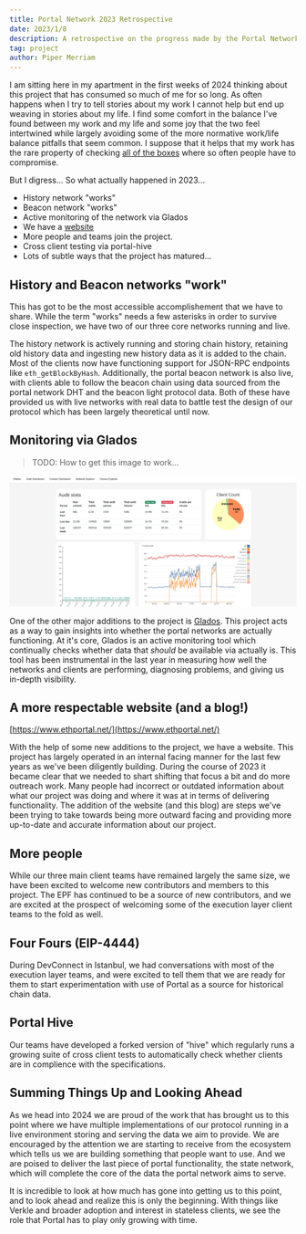 ```yaml
---
title: Portal Network 2023 Retrospective
date: 2023/1/8
description: A retrospective on the progress made by the Portal Network in 2023
tag: project
author: Piper Merriam
---
```


I am sitting here in my apartment in the first weeks of 2024 thinking about
this project that has consumed so much of me for so long. As often happens when
I try to tell stories about my work I cannot help but end up weaving in stories
about my life. I find some comfort in the balance I've found between my work
and my life and some joy that the two feel intertwined while largely avoiding
some of the more normative work/life balance pitfalls that seem common. I
suppose that it helps that my work has the rare property of checking [all of
the boxes](https://positivepsychology.com/ikigai/) where so often people have
to compromise.

But I digress...  So what actually happened in 2023...

* History network "works"
* Beacon network "works"
* Active monitoring of the network via Glados
* We have a [website](https://www.ethportal.net/)
* More people and teams join the project.
* Cross client testing via portal-hive
* Lots of subtle ways that the project has matured...

## History and Beacon networks "work"

This has got to be the most accessible accomplishement that we have to share.
While the term "works" needs a few asterisks in order to survive close
inspection, we have two of our three core networks running and live.

The history network is actively running and storing chain history, retaining
old history data and ingesting new history data as it is added to the chain.
Most of the clients now have functioning support for JSON-RPC endpoints like
`eth_getBlockByHash`. Additionally, the portal beacon network is also live,
with clients able to follow the beacon chain using data sourced from the portal
network DHT and the beacon light protocol data.  Both of these have provided us
with live networks with real data to battle test the design of our protocol
which has been largely theoretical until now.

## Monitoring via Glados

> TODO: How to get this image to work...

![Glados Homepage](../../public/images/glados-homepage-for-2023-recap.png)

One of the other major additions to the project is
[Glados](https://glados.ethdevops.io/).  This project acts as a way to gain
insights into whether the portal networks are actually functioning.  At it's
core, Glados is an active monitoring tool which continually checks whether data
that *should* be available via actually is.  This tool has been instrumental in
the last year in measuring how well the networks and clients are performing,
diagnosing problems, and giving us in-depth visibility.


## A more respectable website (and a blog!)

[https://www.ethportal.net/](https://www.ethportal.net/)

With the help of some new additions to the project, we have a website. This
project has largely operated in an internal facing manner for the last few
years as we've been diligently building. During the course of 2023 it became
clear that we needed to shart shifting that focus a bit and do more outreach
work. Many people had incorrect or outdated information about what our project
was doing and where it was at in terms of delivering functionality.  The
addition of the website (and this blog) are steps we've been trying to take
towards being more outward facing and providing more up-to-date and accurate
information about our project.


## More people

While our three main client teams have remained largely the same size, we have
been excited to welcome new contributors and members to this project.  The EPF
has continued to be a source of new contributors, and we are excited at the
prospect of welcoming some of the execution layer client teams to the fold as
well.

## Four Fours (EIP-4444)

During DevConnect in Istanbul, we had conversations with most of the execution
layer teams, and were excited to tell them that we are ready for them to start
experimentation with use of Portal as a source for historical chain data.

## Portal Hive

Our teams have developed a forked version of "hive" which regularly runs a
growing suite of cross client tests to automatically check whether clients are
in complience with the specifications.


## Summing Things Up and Looking Ahead

As we head into 2024 we are proud of the work that has brought us to this point
where we have multiple implementations of our protocol running in a live
environment storing and serving the data we aim to provide. We are encouraged
by the attention we are starting to receive from the ecosystem which tells us
we are building something that people want to use.  And we are poised to
deliver the last piece of portal functionality, the state network, which will
complete the core of the data the portal network aims to serve.

It is incredible to look at how much has gone into getting us to this point,
and to look ahead and realize this is only the beginning.  With things like
Verkle and broader adoption and interest in stateless clients, we see the role
that Portal has to play only growing with time.

